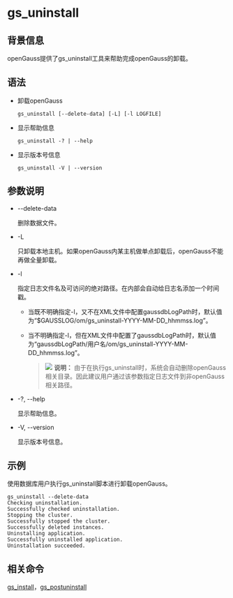 # gs\_uninstall<a name="ZH-CN_TOPIC_0289899255"></a>

## 背景信息<a name="zh-cn_topic_0287275992_zh-cn_topic_0237152424_zh-cn_topic_0059778700_section104365437437"></a>

openGauss提供了gs\_uninstall工具来帮助完成openGauss的卸载。

## 语法<a name="zh-cn_topic_0287275992_zh-cn_topic_0237152424_zh-cn_topic_0059778700_s6f518f13661f4d718c7397ec91f60bdb"></a>

-   卸载openGauss

    ```
    gs_uninstall [--delete-data] [-L] [-l LOGFILE]
    ```

-   显示帮助信息

    ```
    gs_uninstall -? | --help
    ```

-   显示版本号信息

    ```
    gs_uninstall -V | --version
    ```


## 参数说明<a name="zh-cn_topic_0287275992_zh-cn_topic_0237152424_zh-cn_topic_0059778700_s28c128a273dc452781a9fe18176ab9b2"></a>

-   --delete-data

    删除数据文件。

-   -L

    只卸载本地主机。如果openGauss内某主机做单点卸载后，openGauss不能再做全量卸载。

-   -l

    指定日志文件名及可访问的绝对路径。在内部会自动给日志名添加一个时间戳。

    -   当既不明确指定-l，又不在XML文件中配置gaussdbLogPath时，默认值为“$GAUSSLOG/om/gs\_uninstall-YYYY-MM-DD\_hhmmss.log”。
    -   当不明确指定-l，但在XML文件中配置了gaussdbLogPath时，默认值为“gaussdbLogPath/用户名/om/gs\_uninstall-YYYY-MM-DD\_hhmmss.log”。

        >![](public_sys-resources/icon-note.png) **说明：** 
        >由于在执行gs\_uninstall时，系统会自动删除openGauss相关目录。因此建议用户通过该参数指定日志文件到非openGauss相关路径。



-   -?, --help

    显示帮助信息。

-   -V, --version

    显示版本号信息。


## 示例<a name="zh-cn_topic_0287275992_zh-cn_topic_0237152424_zh-cn_topic_0059778700_se3158b665fdf47dd929b96da689819df"></a>

使用数据库用户执行gs\_uninstall脚本进行卸载openGauss。

```
gs_uninstall --delete-data
Checking uninstallation.
Successfully checked uninstallation.
Stopping the cluster.
Successfully stopped the cluster.
Successfully deleted instances.
Uninstalling application.
Successfully uninstalled application.
Uninstallation succeeded.
```

## 相关命令<a name="zh-cn_topic_0287275992_zh-cn_topic_0237152424_zh-cn_topic_0059778700_s81551f14e776431db12f55306b1d2250"></a>

[gs\_install](gs_install.md)，[gs\_postuninstall](gs_postuninstall.md)

